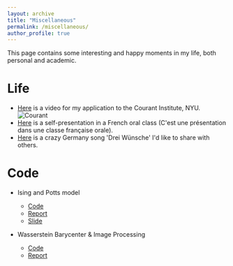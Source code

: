 ```yaml
---
layout: archive
title: "Miscellaneous"
permalink: /miscellaneous/
author_profile: true
---
```


This page contains some interesting and happy moments in my life, both personal and academic. 

Life
======
<!-- Here is a photo of my sweet and beautiful fiancee. We have fell in love since 2017/02/10. -->
<!-- ![Tingting](/Zjx2Djt.github.io/images/Tingting.jpeg) -->
* [Here](https://zjx1998.github.io/Zjx2Djt.github.io//videos/Courant.mp4) is a video for my application to the Courant Institute, NYU.
![Courant](/Zjx2Djt.github.io/images/Courant.jpeg)
* [Here](https://zjx1998.github.io/Zjx2Djt.github.io//files/Presentation.pdf) is a self-presentation in a French oral class (C'est une présentation dans une classe française orale).
* [Here](https://zjx1998.github.io/Zjx2Djt.github.io//videos/Drei_Wünsche.mp3) is a crazy Germany song 'Drei Wünsche' I'd like to share with others.

Code
======
* Ising and Potts model
  * [Code](https://github.com/Zjx1998/Ising-model)
  * [Report](https://zjx1998.github.io/Zjx2Djt.github.io//files/Ising.pdf)
  * [Slide](https://zjx1998.github.io/Zjx2Djt.github.io//files/Ising_slide.pdf)

* Wasserstein Barycenter & Image Processing
  * [Code](https://github.com/Zjx1998/Ising-model)
  * [Report](https://github.com/Zjx1998/Zjx2Djt.github.io/files/Pwg_Wasserstein.pdf)

